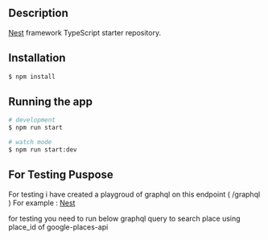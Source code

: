 ## Description

[Nest](https://github.com/nestjs/nest) framework TypeScript starter repository.

## Installation

```bash
$ npm install
```

## Running the app

```bash
# development
$ npm run start

# watch mode
$ npm run start:dev

```

## For Testing Puspose

For testing i have created a playgroud of graphql on this endpoint ( /graphql )
For example : [Nest](http://localhost:3000/graphql)

for testing you need to run below graphql query to search place using place_id of google-places-api
